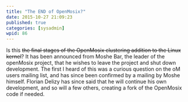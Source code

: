 ```yaml
---
title: "The END of OpenMosix?"
date: 2015-10-27 21:09:23
published: true
categories: [sysadmin]
wpid: 86
---
```


Is this ~~the final stages of the OpenMosix clustering addition to the Linux kernel~~? It has been announced from Moshe Bar, the leader of the openMosix project, that he wishes to leave the project and shut down development. The first I heard of this was a curious question on the oM users mailing list, and has since been confirmed by a mailing by Moshe himself. Florian Delizy has since said that he will continue his own development, and so will a few others, creating a fork of the OpenMosix code if needed.